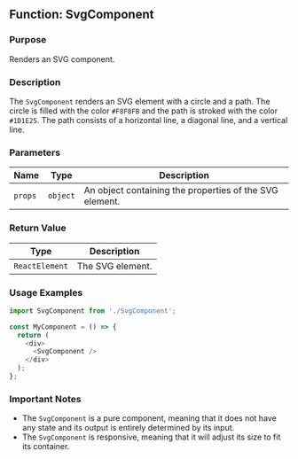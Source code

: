 ## Function: SvgComponent

### Purpose
Renders an SVG component.

### Description
The `SvgComponent` renders an SVG element with a circle and a path. The circle is filled with the color `#F8F8FB` and the path is stroked with the color `#1D1E25`. The path consists of a horizontal line, a diagonal line, and a vertical line.

### Parameters
| Name | Type | Description |
|---|---|---|
| `props` | `object` | An object containing the properties of the SVG element. |

### Return Value
| Type | Description |
|---|---|
| `ReactElement` | The SVG element. |

### Usage Examples
```javascript
import SvgComponent from './SvgComponent';

const MyComponent = () => {
  return (
    <div>
      <SvgComponent />
    </div>
  );
};
```

### Important Notes
- The `SvgComponent` is a pure component, meaning that it does not have any state and its output is entirely determined by its input.
- The `SvgComponent` is responsive, meaning that it will adjust its size to fit its container.